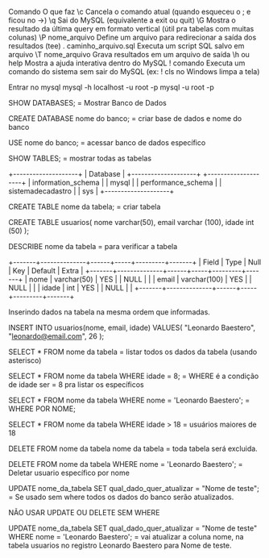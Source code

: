 Comando O que faz
\c Cancela o comando atual (quando esqueceu o ; e ficou no ->)
\q Sai do MySQL (equivalente a exit ou quit)
\G Mostra o resultado da última query em formato vertical (útil pra tabelas com muitas colunas)
\P nome_arquivo Define um arquivo para redirecionar a saída dos resultados (tee)
\. caminho_arquivo.sql Executa um script SQL salvo em arquivo
\T nome_arquivo Grava resultados em um arquivo de saída
\h ou help Mostra a ajuda interativa dentro do MySQL
\! comando Executa um comando do sistema sem sair do MySQL (ex: \! cls no Windows limpa a tela)

Entrar no mysql
mysql -h localhost -u root -p
mysql -u root -p


SHOW DATABASES; = Mostrar Banco de Dados

CREATE DATABASE nome do banco; = criar base de dados e nome do banco

USE nome do banco; = acessar banco de dados específico

SHOW TABLES; = mostrar todas as tabelas

+--------------------+
| Database |
+--------------------+
+--------------------+
| information_schema |
| mysql |
| performance_schema |
| sistemadecadastro |
| sys |
+--------------------+

CREATE TABLE nome da tabela; = criar tabela

CREATE TABLE usuarios(
nome varchar(50),
email varchar (100),
idade int (50)
);

DESCRIBE nome da tabela = para verificar a tabela

+-------+--------------+------+-----+---------+-------+
| Field | Type | Null | Key | Default | Extra |
+-------+--------------+------+-----+---------+-------+
| nome | varchar(50) | YES | | NULL | |
| email | varchar(100) | YES | | NULL | |
| idade | int | YES | | NULL | |
+-------+--------------+------+-----+---------+-------+

Inserindo dados na tabela na mesma ordem que informadas.

INSERT INTO usuarios(nome, email, idade) VALUES(
"Leonardo Baestero",
"leonardo@email.com",
26
);

SELECT \* FROM nome da tabela = listar todos os dados da tabela (usando asterisco)

SELECT \* FROM nome da tabela WHERE idade = 8; = WHERE é a condição de idade ser = 8 pra listar os específicos

SELECT \* FROM nome da tabela WHERE nome = 'Leonardo Baestero'; = WHERE POR NOME;

SELECT \* FROM nome da tabela WHERE idade > 18 = usuários maiores de 18

DELETE FROM nome da tabela nome da tabela = toda tabela será excluida.

DELETE FROM nome da tabela WHERE nome = 'Leonardo Baestero'; = Deletar usuario específico por nome

UPDATE nome_da_tabela  SET qual_dado_quer_atualizar = "Nome de teste"; = Se usado sem where todos os dados do banco serão atualizados.

NÃO USAR UPDATE OU DELETE SEM WHERE

UPDATE nome_da_tabela  SET qual_dado_quer_atualizar = "Nome de teste" WHERE nome = 'Leonardo Baestero'; = vai atualizar a coluna nome, na tabela usuarios no registro Leonardo Baestero para Nome de teste.